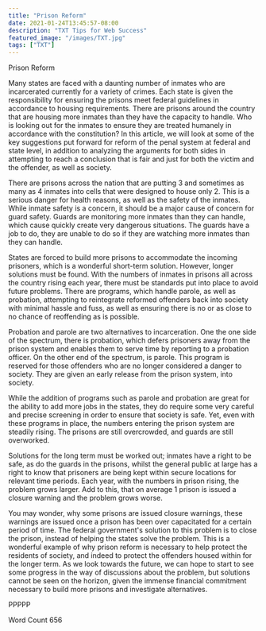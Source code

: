 ```yaml
---
title: "Prison Reform"
date: 2021-01-24T13:45:57-08:00
description: "TXT Tips for Web Success"
featured_image: "/images/TXT.jpg"
tags: ["TXT"]
---
```


Prison Reform

Many states are faced with a daunting number of inmates who are incarcerated currently for a variety of crimes.  Each state is given the responsibility for ensuring the prisons meet federal guidelines in accordance to housing requirements.  There are prisons around the country that are housing more inmates than they have the capacity to handle.  Who is looking out for the inmates to ensure they are treated humanely in accordance with the constitution?  In this article, we will look at some of the key suggestions put forward for reform of the penal system at federal and state level, in addition to analyzing the arguments for both sides in attempting to reach a conclusion that is fair and just for both the victim and the offender, as well as society.

There are prisons across the nation that are putting 3 and sometimes as many as 4 inmates into cells that were designed to house only 2.  This is a serious danger for health reasons, as well as the safety of the inmates.  While inmate safety is a concern, it should be a major cause of concern for guard safety.  Guards are monitoring more inmates than they can handle, which cause quickly create very dangerous situations.  The guards have a job to do, they are unable to do so if they are watching more inmates than they can handle. 

States are forced to build more prisons to accommodate the incoming prisoners, which is a wonderful short-term solution.  However, longer solutions must be found.  With the numbers of inmates in prisons all across the country rising each year, there must be standards put into place to avoid future problems.  There are programs, which handle parole, as well as probation, attempting to reintegrate reformed offenders back into society with minimal hassle and fuss, as well as ensuring there is no or as close to no chance of reoffending as is possible.

Probation and parole are two alternatives to incarceration.  One the one side of the spectrum, there is probation, which defers prisoners away from the prison system and enables them to serve time by reporting to a probation officer.  On the other end of the spectrum, is parole.  This program is reserved for those offenders who are no longer considered a danger to society.  They are given an early release from the prison system, into society.  

While the addition of programs such as parole and probation are great for the ability to add more jobs in the states, they do require some very careful and precise screening in order to ensure that society is safe.  Yet, even with these programs in place, the numbers entering the prison system are steadily rising.  The prisons are still overcrowded, and guards are still overworked.  

Solutions for the long term must be worked out; inmates have a right to be safe, as do the guards in the prisons, whilst the general public at large has a right to know that prisoners are being kept within secure locations for relevant time periods.  Each year, with the numbers in prison rising, the problem grows larger.  Add to this, that on average 1 prison is issued a closure warning and the problem grows worse. 

You may wonder, why some prisons are issued closure warnings, these warnings are issued once a prison has been over capacitated for a certain period of time.  The federal government's solution to this problem is to close the prison, instead of helping the states solve the problem.  This is a wonderful example of why prison reform is necessary to help protect the residents of society, and indeed to protect the offenders housed within for the longer term. As we look towards the future, we can hope to start to see some progress in the way of discussions about the problem, but solutions cannot be seen on the horizon, given the immense financial commitment necessary to build more prisons and investigate alternatives.

PPPPP

Word Count 656 

